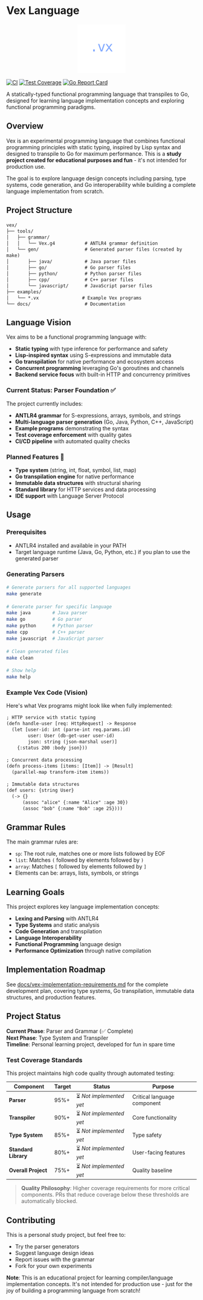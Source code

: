 # Vex Language

<div align="center">
  <img src="vscode-extension/vex-logo.svg" alt="Vex Language Logo" width="128" height="128">
</div>

[![CI](https://github.com/thsfranca/vex/actions/workflows/ci.yml/badge.svg)](https://github.com/thsfranca/vex/actions/workflows/ci.yml)
[![Test Coverage](https://github.com/thsfranca/vex/actions/workflows/test-coverage.yml/badge.svg)](https://github.com/thsfranca/vex/actions/workflows/test-coverage.yml)
[![Go Report Card](https://goreportcard.com/badge/github.com/thsfranca/vex)](https://goreportcard.com/report/github.com/thsfranca/vex)

A statically-typed functional programming language that transpiles to Go, designed for learning language implementation concepts and exploring functional programming paradigms.

## Overview

Vex is an experimental programming language that combines functional programming principles with static typing, inspired by Lisp syntax and designed to transpile to Go for maximum performance. This is a **study project created for educational purposes and fun** - it's not intended for production use.

The goal is to explore language design concepts including parsing, type systems, code generation, and Go interoperability while building a complete language implementation from scratch.

## Project Structure

```
vex/
├── tools/
│   ├── grammar/
│   │   └── Vex.g4           # ANTLR4 grammar definition
│   └── gen/                 # Generated parser files (created by make)
│       ├── java/            # Java parser files
│       ├── go/              # Go parser files
│       ├── python/          # Python parser files
│       ├── cpp/             # C++ parser files
│       └── javascript/      # JavaScript parser files
├── examples/
│   └── *.vx                # Example Vex programs
└── docs/                    # Documentation
```

## Language Vision

Vex aims to be a functional programming language with:

- **Static typing** with type inference for performance and safety
- **Lisp-inspired syntax** using S-expressions and immutable data
- **Go transpilation** for native performance and ecosystem access
- **Concurrent programming** leveraging Go's goroutines and channels
- **Backend service focus** with built-in HTTP and concurrency primitives

### Current Status: Parser Foundation ✅

The project currently includes:
- **ANTLR4 grammar** for S-expressions, arrays, symbols, and strings
- **Multi-language parser generation** (Go, Java, Python, C++, JavaScript)
- **Example programs** demonstrating the syntax
- **Test coverage enforcement** with quality gates
- **CI/CD pipeline** with automated quality checks

### Planned Features 🚧

- **Type system** (string, int, float, symbol, list, map)
- **Go transpilation engine** for native performance
- **Immutable data structures** with structural sharing
- **Standard library** for HTTP services and data processing
- **IDE support** with Language Server Protocol

## Usage

### Prerequisites

- ANTLR4 installed and available in your PATH
- Target language runtime (Java, Go, Python, etc.) if you plan to use the generated parser

### Generating Parsers

```bash
# Generate parsers for all supported languages
make generate

# Generate parser for specific language
make java        # Java parser
make go          # Go parser
make python      # Python parser
make cpp         # C++ parser
make javascript  # JavaScript parser

# Clean generated files
make clean

# Show help
make help
```

### Example Vex Code (Vision)

Here's what Vex programs might look like when fully implemented:

```vex
; HTTP service with static typing
(defn handle-user [req: HttpRequest] -> Response
  (let [user-id: int (parse-int req.params.id)
        user: User (db-get-user user-id)
        json: string (json-marshal user)]
    {:status 200 :body json}))

; Concurrent data processing
(defn process-items [items: [Item]] -> [Result]
  (parallel-map transform-item items))

; Immutable data structures
(def users: {string User} 
  (-> {}
      (assoc "alice" {:name "Alice" :age 30})
      (assoc "bob" {:name "Bob" :age 25})))
```

## Grammar Rules

The main grammar rules are:

- `sp`: The root rule, matches one or more lists followed by EOF
- `list`: Matches `(` followed by elements followed by `)`
- `array`: Matches `[` followed by elements followed by `]`
- Elements can be: arrays, lists, symbols, or strings

## Learning Goals

This project explores key language implementation concepts:

- **Lexing and Parsing** with ANTLR4
- **Type Systems** and static analysis
- **Code Generation** and transpilation
- **Language Interoperability** 
- **Functional Programming** language design
- **Performance Optimization** through native compilation

## Implementation Roadmap

See [docs/vex-implementation-requirements.md](docs/vex-implementation-requirements.md) for the complete development plan, covering type systems, Go transpilation, immutable data structures, and production features.

## Project Status

**Current Phase**: Parser and Grammar (✅ Complete)  
**Next Phase**: Type System and Transpiler  
**Timeline**: Personal learning project, developed for fun in spare time

### Test Coverage Standards

This project maintains high code quality through automated testing:

| Component | Target | Status | Purpose |
|-----------|--------|--------|---------|
| **Parser** | 95%+ | ⏳ *Not implemented yet* | Critical language component |
| **Transpiler** | 90%+ | ⏳ *Not implemented yet* | Core functionality |
| **Type System** | 85%+ | ⏳ *Not implemented yet* | Type safety |
| **Standard Library** | 80%+ | ⏳ *Not implemented yet* | User-facing features |
| **Overall Project** | 75%+ | ⏳ *Not implemented yet* | Quality baseline |

> **Quality Philosophy**: Higher coverage requirements for more critical components. PRs that reduce coverage below these thresholds are automatically blocked.

## Contributing

This is a personal study project, but feel free to:
- Try the parser generators
- Suggest language design ideas
- Report issues with the grammar
- Fork for your own experiments

**Note**: This is an educational project for learning compiler/language implementation concepts. It's not intended for production use - just for the joy of building a programming language from scratch!